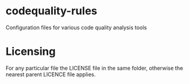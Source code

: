 # codequality-rules
Configuration files for various code quality analysis tools

# Licensing
For any particular file the LICENSE file in the same folder, otherwise the nearest parent LICENCE file applies.